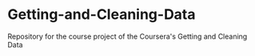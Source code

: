 # Getting-and-Cleaning-Data
Repository for the course project of the Coursera's Getting and Cleaning Data
